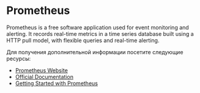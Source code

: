 # Prometheus

Prometheus is a free software application used for event monitoring and alerting. It records real-time metrics in a time series database built using a HTTP pull model, with flexible queries and real-time alerting.

Для получения дополнительной информации посетите следующие ресурсы:

- [Prometheus Website](https://prometheus.io/)
- [Official Documentation](https://prometheus.io/docs/introduction/overview/)
- [Getting Started with Prometheus](https://prometheus.io/docs/tutorials/getting_started/)
